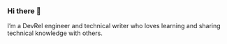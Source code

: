 ### Hi there 👋

I’m a DevRel engineer and technical writer who loves learning and sharing technical knowledge with others.
